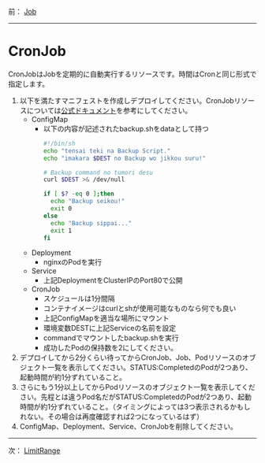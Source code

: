前： [Job](Job.md)  

---

# CronJob
CronJobはJobを定期的に自動実行するリソースです。時間はCronと同じ形式で指定します。

1. 以下を満たすマニフェストを作成しデプロイしてください。CronJobリソースについては[公式ドキュメント](https://kubernetes.io/docs/tasks/job/automated-tasks-with-cron-jobs/)を参考にしてください。
   - ConfigMap
     - 以下の内容が記述されたbackup.shをdataとして持つ
       ``` sh
       #!/bin/sh
       echo "tensai teki na Backup Script."
       echo "imakara $DEST no Backup wo jikkou suru!"

       # Backup command no tumori desu
       curl $DEST >& /dev/null
       
       if [ $? -eq 0 ];then
         echo "Backup seikou!"
         exit 0
       else
         echo "Backup sippai..."
         exit 1
       fi
       ```
   - Deployment
     - nginxのPodを実行
   - Service
     - 上記DeploymentをClusterIPのPort80で公開
   - CronJob
     - スケジュールは1分間隔
     - コンテナイメージはcurlとshが使用可能なものなら何でも良い
     - 上記ConfigMapを適当な場所にマウント
     - 環境変数DESTに上記Serviceの名前を設定
     - commandでマウントしたbackup.shを実行
     - 成功したPodの保持数を2にしてください。
2. デプロイしてから2分くらい待ってからCronJob、Job、Podリソースのオブジェクト一覧を表示してください。STATUS:CompletedのPodが2つあり、起動時間が約1分ずれていること。
3. さらにもう1分以上してからPodリソースのオブジェクト一覧を表示してください。先程とは違うPod名だがSTATUS:CompletedのPodが2つあり、起動時間が約1分ずれていること。（タイミングによっては3つ表示されるかもしれない。その場合は再度確認すれば2つになっているはず）
4. ConfigMap、Deployment、Service、CronJobを削除してください。
---

次： [LimitRange](LimitRange.md)  
